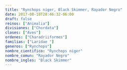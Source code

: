 ```yaml
---
title: "Rynchops niger, Black Skimmer, Rayador Negro"
date: 2017-08-18T20:46:32-06:00
draft: false
reinos: ["Animalia"]
divisiones: ["Chordata"]
clases: ["Aves"]
ordenes: ["Charadriiformes"]
familias: ["Laridae "]
generos: ["Rynchops"]
nombre_cientifico: "Rynchops niger"
nombre_comun: "Rayador Negro"
nombre_ingles: "Black Skimmer"
---
```

